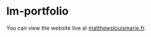 # lm-portfolio

You can view the website live at [matthewslouismarie.fr](https://matthewslouismarie.fr).